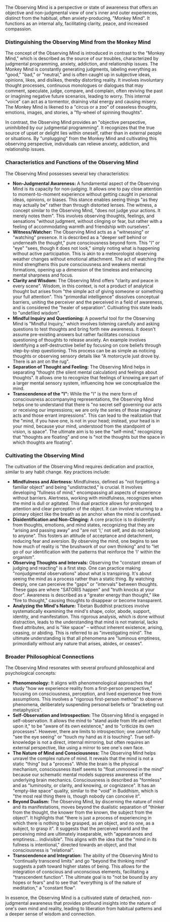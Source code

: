 The Observing Mind is a perspective or state of awareness that offers an objective and non-judgmental view of one's inner and outer experiences, distinct from the habitual, often anxiety-producing, "Monkey Mind". It functions as an internal ally, facilitating clarity, peace, and increased compassion.

### Distinguishing the Observing Mind from the Monkey Mind

The concept of the Observing Mind is introduced in contrast to the "Monkey Mind," which is described as the source of our troubles, characterized by judgmental programming, anxiety, addiction, and relationship issues. The Monkey Mind is constantly generating judgments, labeling everything as "good," "bad," or "neutral," and is often caught up in subjective ideas, opinions, likes, and dislikes, thereby distorting reality. It involves involuntary thought processes, continuous monologues or dialogues that may comment, speculate, judge, compare, and complain, often reviving the past or imagining negative future scenarios, leading to worry. This internal "voice" can act as a tormentor, draining vital energy and causing misery. The Monkey Mind is likened to a "circus or a zoo" of ceaseless thoughts, emotions, images, and stories, a "fly-wheel of spinning thoughts".

In contrast, the Observing Mind provides an "objective perspective, uninhibited by our judgmental programming". It recognizes that the true source of upset or delight lies within oneself, rather than in external people or situations. By "unplugging" from the Monkey Mind and cultivating this observing perspective, individuals can relieve anxiety, addiction, and relationship issues.

### Characteristics and Functions of the Observing Mind

The Observing Mind possesses several key characteristics:

- **Non-Judgmental Awareness:** A fundamental aspect of the Observing Mind is its capacity for non-judging. It allows one to pay close attention to moment-to-moment experience without getting caught in personal ideas, opinions, or biases. This stance enables seeing things "as they may actually be" rather than through distorted lenses. The witness, a concept similar to the Observing Mind, "does not judge your actions. It merely notes them". This involves observing thoughts, feelings, and sensations "without judgment, without clinging or fear, but rather with a feeling of accommodating warmth and friendship with ourselves".
- **Witness/Watcher:** The Observing Mind acts as a "witnessing" or "watching" presence. It is described as a "deeper self behind or underneath the thought," pure consciousness beyond form. This "I" or "eye" "sees, though it does not look," simply noting what is happening without active participation. This is akin to a meteorologist observing weather changes without emotional attachment. The act of watching the mind strengthens this pure consciousness and weakens mental formations, opening up a dimension of the timeless and enhancing mental sharpness and focus.
- **Clarity and Wisdom:** The Observing Mind offers "clarity and peace in every scene". Wisdom, in this context, is not a product of analytical thought but arises from "the simple act of giving someone or something your full attention". This "primordial intelligence" dissolves conceptual barriers, uniting the perceiver and the perceived in a field of awareness, and is considered the "healer of separation". Cultivating this state leads to "undefiled wisdom".
- **Mindful Inquiry and Questioning:** A powerful tool for the Observing Mind is "Mindful Inquiry," which involves listening carefully and asking questions to test thoughts and bring forth new awareness. It doesn't assume pre-existing answers but rather facilitates conscious questioning of thoughts to release anxiety. An example involves identifying a self-destructive belief by focusing on core beliefs through step-by-step questioning. This process can be as simple as noticing thoughts or observing sensory details like "A motorcycle just drove by. There is an ant on the rug".
- **Separation of Thought and Feeling:** The Observing Mind helps in separating "thought (the silent mental calculation) and feelings about thoughts". It allows one to recognize that feelings of knowing are part of a larger mental sensory system, influencing how we conceptualize the mind.
- **Transcendence of the "I":** While the "I" is the mere form of consciousness accompanying representations, the Observing Mind helps one to understand that there is "no secret self governing our acts or receiving our impressions; we are only the series of those imaginary acts and those errant impressions". This can lead to the realization that the "mind, if you have one, is not in your head; instead, your head is in your mind, because your mind, understood from the standpoint of vision, is space". The ultimate aim is to see the "self-mind," recognizing that "thoughts are floating" and one is "not the thoughts but the space in which thoughts are floating".

### Cultivating the Observing Mind

The cultivation of the Observing Mind requires dedication and practice, similar to any habit change. Key practices include:

- **Mindfulness and Alertness:** Mindfulness, defined as "not forgetting a familiar object" and being "undistracted," is crucial. It involves developing "fullness of mind," encompassing all aspects of experience without barriers. Alertness, working with mindfulness, recognizes when the mind is dull or agitated. This dual practice allows for prolonged attention and clear perception of the object. It can involve returning to a primary object like the breath as an anchor when the mind is confused.
- **Disidentification and Non-Clinging:** A core practice is to disidentify from thoughts, emotions, and mind states, recognizing that they are "arising and passing away" and "are not 'I,' not self, and do not belong to anyone". This fosters an attitude of acceptance and detachment, reducing fear and aversion. By observing the mind, one begins to see how much of reality is "the brushwork of our own thinking" and to "let go of our identification with the patterns that reinforce the 'I' within the organism".
- **Observing Thoughts and Intervals:** Observing the "constant stream of judging and reacting" is a first step. One can practice making "nonjudgmental observations" about what is transpiring. It's about seeing the mind as a process rather than a static thing. By watching deeply, one can perceive the "gaps" or "intervals" between thoughts. These gaps are where "SATORIS happen" and "truth knocks at your door". Awareness is described as a "greater energy than thought," like "fire to thought," causing thoughts to disappear or become transparent.
- **Analyzing the Mind's Nature:** Tibetan Buddhist practices involve systematically examining the mind's shape, color, abode, support, identity, and manifestation. This rigorous analysis, which is done without distraction, leads to the understanding that mind is not material, lacks fixed attributes, and is "like space" – without inherent existence, arising, ceasing, or abiding. This is referred to as "investigating mind". The ultimate understanding is that all phenomena are "luminous emptiness, primordially without any nature that arises, abides, or ceases".

### Broader Philosophical Connections

The Observing Mind resonates with several profound philosophical and psychological concepts:

- **Phenomenology:** It aligns with phenomenological approaches that study "how we experience reality from a first-person perspective," focusing on consciousness, perception, and lived experience free from assumptions. This involves a "rigorous first-person method" to observe phenomena, deliberately suspending personal beliefs or "bracketing out metaphysics".
- **Self-Observation and Introspection:** The Observing Mind is engaged in self-observation. It allows the mind to "stand aside from life and reflect upon it," to be "aware of its own existence," and to "criticize its own processes". However, there are limits to introspection; one cannot fully "see the eye seeing" or "touch my hand as it is touching". True self-knowledge is not a direct, internal mirroring, but often requires an external perspective, like using a mirror to see one's own face.
- **The Nature of Mind and Consciousness:** The Observing Mind helps unravel the complex nature of mind. It reveals that the mind is not a static "thing" but a "process". While the brain is the physical mechanism, consciousness itself seems to "float unmoored in the mind" because our schematic mental models suppress awareness of the underlying brain mechanics. Consciousness is described as "formless" and as "luminosity, or clarity, and knowing, or cognizance". It has an "empty-like space" quality, similar to the "void" in Buddhism, which is "the most real thing there is, though nobody can conceive it".
- **Beyond Dualism:** The Observing Mind, by discerning the nature of mind and its manifestations, moves beyond the dualistic separation of "thinker from the thought, the knower from the known, the subject from the object". It highlights that "there is just a process of experiencing in which there is nothing to be grasped, as an object, and no one, as a subject, to grasp it". It suggests that the perceived world and the perceiving mind are ultimately inseparable, with "appearances and emptiness... indivisible". This aligns with the idea that the "mind in its fullness is intentional," directed towards an object, and that consciousness is "relational".
- **Transcendence and Integration:** The ability of the Observing Mind to "continually transcend limits" and go "beyond the thinking mind" suggests a path toward higher states of being. This allows for the integration of conscious and unconscious elements, facilitating a "transcendent function". The ultimate goal is to "not be bound by any hopes or fears" and to see that "everything is of the nature of meditation," a "constant flow".

In essence, the Observing Mind is a cultivated state of detached, non-judgmental awareness that provides profound insights into the nature of one's own mind and reality, leading to liberation from habitual patterns and a deeper sense of wisdom and connection.